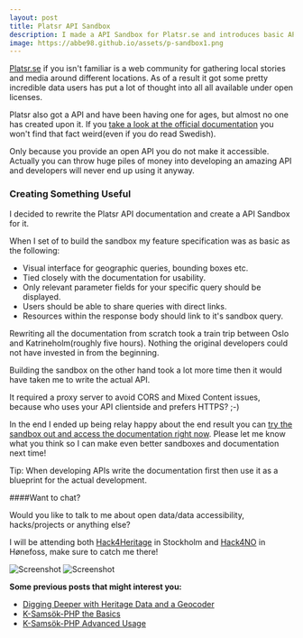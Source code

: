 ```yaml
---
layout: post
title: Platsr API Sandbox
description: I made a API Sandbox for Platsr.se and introduces basic API accessibility.
image: https://abbe98.github.io/assets/p-sandbox1.png
---
```

[Platsr.se][0] if you isn't familiar is a web community for gathering local stories and media around different locations. As of a result it got some pretty incredible data users has put a lot of thought into all all available under open licenses.

Platsr also got a API and have been having one for ages, but almost no one has created upon it. If you [take a look at the official documentation][1] you won't find that fact weird(even if you do read Swedish).

Only because you provide an open API you do not make it accessible. Actually you can throw huge piles of money into developing an amazing API and developers will never end up using it anyway.

### Creating Something Useful

I decided to rewrite the Platsr API documentation and create a API Sandbox for it.

When I set of to build the sandbox my feature specification was as basic as the following\:

 - Visual interface for geographic queries, bounding boxes etc.
 - Tied closely with the documentation for usability.
 - Only relevant parameter fields for your specific query should be displayed.
 - Users should be able to share queries with direct links.
 - Resources within the response body should link to it's sandbox query.

Rewriting all the documentation from scratch took a train trip between Oslo and Katrineholm(roughly five hours). Nothing the original developers could not have invested in from the beginning.

Building the sandbox on the other hand took a lot more time then it would have taken me to write the actual API.

It required a proxy server to avoid CORS and Mixed Content issues, because who uses your API clientside and prefers HTTPS? ;-)

In the end I ended up being relay happy about the end result you can [try the sandbox out and access the documentation right now][2]. Please let me know what you think so I can make even better sandboxes and documentation next time! 

Tip: When developing APIs write the documentation first then use it as a blueprint for the actual development.

####Want to chat?

Would you like to talk to me about open data/data accessibility, hacks/projects or anything else?

I will be attending both [Hack4Heritage][3] in Stockholm and [Hack4NO][4] in H&oslash;nefoss, make sure to catch me there!

![Screenshot](https://abbe98.github.io/assets/p-sandbox1.png)
![Screenshot](https://abbe98.github.io/assets/p-sandbox2.png)

**Some previous  posts that might interest you\:**

 - [Digging Deeper with Heritage Data and a Geocoder][5]
 - [K-Sams&ouml;k-PHP the Basics][6]
 - [K-Sams&ouml;k-PHP Advanced Usage][7]

[0]: http://www.platsr.se/platsr/
[1]:  http://www.platsr.nu/platsrs-api/
[2]: https://abbe98.github.io/platsr-api-sandbox/index.html
[3]: http://www.hack4heritage.se/sv/
[4]: http://hack4.no/
[5]: https://abbe98.github.io/blog/2016/02/04/digging-deeper-with-heritage-data-and-a-geocoder
[6]: https://abbe98.github.io/blog/2016/01/25/ksamsok-the-basics
[7]: https://abbe98.github.io/blog/2016/01/26/ksamsok-php-advanced-usage
